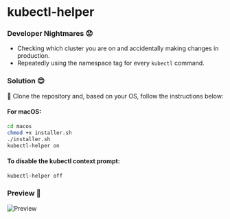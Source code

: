 # kubectl-helper

### Developer Nightmares 😟
- Checking which cluster you are on and accidentally making changes in production.
- Repeatedly using the namespace tag for every `kubectl` command.

### Solution 😊
:rocket: Clone the repository and, based on your OS, follow the instructions below:

#### For macOS:
```sh
cd macos
chmod +x installer.sh
./installer.sh
kubectl-helper on 
```

#### To disable the kubectl context prompt:
```sh
kubectl-helper off
```

### Preview 🤘

![Preview](https://github.com/user-attachments/assets/8f73a991-9764-4b1c-b644-9b591370887d)